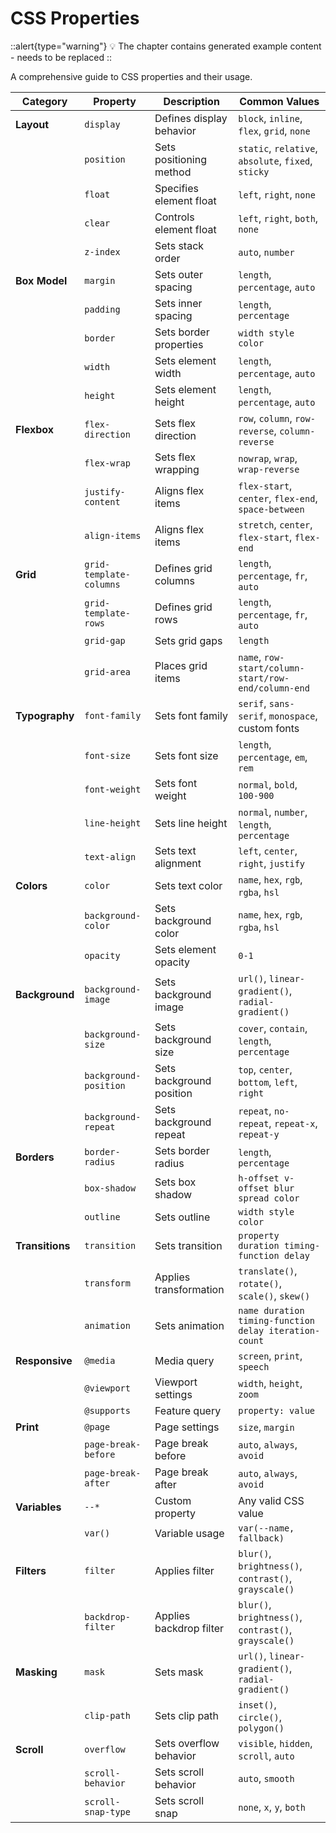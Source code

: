 # CSS Properties

::alert{type="warning"}
💡 The chapter contains generated example content - needs to be replaced
:: 

A comprehensive guide to CSS properties and their usage.

| Category | Property | Description | Common Values |
|----------|----------|-------------|---------------|
| **Layout** | `display` | Defines display behavior | `block`, `inline`, `flex`, `grid`, `none` |
| | `position` | Sets positioning method | `static`, `relative`, `absolute`, `fixed`, `sticky` |
| | `float` | Specifies element float | `left`, `right`, `none` |
| | `clear` | Controls element float | `left`, `right`, `both`, `none` |
| | `z-index` | Sets stack order | `auto`, `number` |
| **Box Model** | `margin` | Sets outer spacing | `length`, `percentage`, `auto` |
| | `padding` | Sets inner spacing | `length`, `percentage` |
| | `border` | Sets border properties | `width style color` |
| | `width` | Sets element width | `length`, `percentage`, `auto` |
| | `height` | Sets element height | `length`, `percentage`, `auto` |
| **Flexbox** | `flex-direction` | Sets flex direction | `row`, `column`, `row-reverse`, `column-reverse` |
| | `flex-wrap` | Sets flex wrapping | `nowrap`, `wrap`, `wrap-reverse` |
| | `justify-content` | Aligns flex items | `flex-start`, `center`, `flex-end`, `space-between` |
| | `align-items` | Aligns flex items | `stretch`, `center`, `flex-start`, `flex-end` |
| **Grid** | `grid-template-columns` | Defines grid columns | `length`, `percentage`, `fr`, `auto` |
| | `grid-template-rows` | Defines grid rows | `length`, `percentage`, `fr`, `auto` |
| | `grid-gap` | Sets grid gaps | `length` |
| | `grid-area` | Places grid items | `name`, `row-start/column-start/row-end/column-end` |
| **Typography** | `font-family` | Sets font family | `serif`, `sans-serif`, `monospace`, custom fonts |
| | `font-size` | Sets font size | `length`, `percentage`, `em`, `rem` |
| | `font-weight` | Sets font weight | `normal`, `bold`, `100-900` |
| | `line-height` | Sets line height | `normal`, `number`, `length`, `percentage` |
| | `text-align` | Sets text alignment | `left`, `center`, `right`, `justify` |
| **Colors** | `color` | Sets text color | `name`, `hex`, `rgb`, `rgba`, `hsl` |
| | `background-color` | Sets background color | `name`, `hex`, `rgb`, `rgba`, `hsl` |
| | `opacity` | Sets element opacity | `0-1` |
| **Background** | `background-image` | Sets background image | `url()`, `linear-gradient()`, `radial-gradient()` |
| | `background-size` | Sets background size | `cover`, `contain`, `length`, `percentage` |
| | `background-position` | Sets background position | `top`, `center`, `bottom`, `left`, `right` |
| | `background-repeat` | Sets background repeat | `repeat`, `no-repeat`, `repeat-x`, `repeat-y` |
| **Borders** | `border-radius` | Sets border radius | `length`, `percentage` |
| | `box-shadow` | Sets box shadow | `h-offset v-offset blur spread color` |
| | `outline` | Sets outline | `width style color` |
| **Transitions** | `transition` | Sets transition | `property duration timing-function delay` |
| | `transform` | Applies transformation | `translate()`, `rotate()`, `scale()`, `skew()` |
| | `animation` | Sets animation | `name duration timing-function delay iteration-count` |
| **Responsive** | `@media` | Media query | `screen`, `print`, `speech` |
| | `@viewport` | Viewport settings | `width`, `height`, `zoom` |
| | `@supports` | Feature query | `property: value` |
| **Print** | `@page` | Page settings | `size`, `margin` |
| | `page-break-before` | Page break before | `auto`, `always`, `avoid` |
| | `page-break-after` | Page break after | `auto`, `always`, `avoid` |
| **Variables** | `--*` | Custom property | Any valid CSS value |
| | `var()` | Variable usage | `var(--name, fallback)` |
| **Filters** | `filter` | Applies filter | `blur()`, `brightness()`, `contrast()`, `grayscale()` |
| | `backdrop-filter` | Applies backdrop filter | `blur()`, `brightness()`, `contrast()`, `grayscale()` |
| **Masking** | `mask` | Sets mask | `url()`, `linear-gradient()`, `radial-gradient()` |
| | `clip-path` | Sets clip path | `inset()`, `circle()`, `polygon()` |
| **Scroll** | `overflow` | Sets overflow behavior | `visible`, `hidden`, `scroll`, `auto` |
| | `scroll-behavior` | Sets scroll behavior | `auto`, `smooth` |
| | `scroll-snap-type` | Sets scroll snap | `none`, `x`, `y`, `both` | 